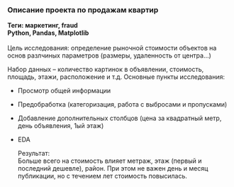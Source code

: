 ### Описание проекта по продажам квартир
**Теги: маркетинг, fraud**\
**Python, Pandas, Matplotlib**\
\
Цель исследования: определение рыночной стоимости объектов на основ разлчиных параметров (размеры, удаленность от центра...)

Набор данных – количество картинок в объявлении, стоимость, площадь, этажи, расположение и т.д.
Основные пункты исследования:
 - Просмотр общей информации
 - Предобработка (категоризация, работа с выбросами и пропусками)
 - Добавление дополнительных столбцов (цена за квадратный метр, день объявления, 1ый этаж)
 - EDA

   Результат:\
 Больше всего на стоимость влияет метраж, этаж (первый и последний дешевле), район.
При этом не важен день и месяц публикации, но с течением лет стоимость повысилась.
